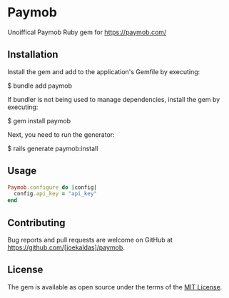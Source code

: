 # Paymob

Unoiffical Paymob Ruby gem for https://paymob.com/

## Installation

Install the gem and add to the application's Gemfile by executing:

  $ bundle add paymob

If bundler is not being used to manage dependencies, install the gem by executing:

  $ gem install paymob

Next, you need to run the generator:

  $ rails generate paymob:install

## Usage

```ruby
Paymob.configure do |config|
  config.api_key = "api_key"
end
```

## Contributing

Bug reports and pull requests are welcome on GitHub at https://github.com/[joekaldas]/paymob.

## License

The gem is available as open source under the terms of the [MIT License](https://opensource.org/licenses/MIT).
